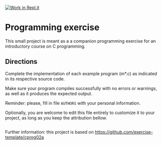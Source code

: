 [![Work in Repl.it](https://classroom.github.com/assets/work-in-replit-14baed9a392b3a25080506f3b7b6d57f295ec2978f6f33ec97e36a161684cbe9.svg)](https://classroom.github.com/online_ide?assignment_repo_id=2873856&assignment_repo_type=AssignmentRepo)
# Programming exercise

 This small project is meant as a  a companion programming exercise for 
 an introductory course on C programming.
 

## Directions

 Complete the implementation of each example program (m*.c) as indicated
 in its respective source code. 

 Make sure your program compiles successfully with no errors or warnings,
 as well as it produces the expected output.
 
 Reminder: please, fill in file `AUTHORS` with your personal information.

 Optionally, you are welcome to edit this file entirely to customize it 
 to your project, as long as you keep the attribution bellow.

##

 Further information: this project is based on
 https://github.com/exercise-template/cprog02a

